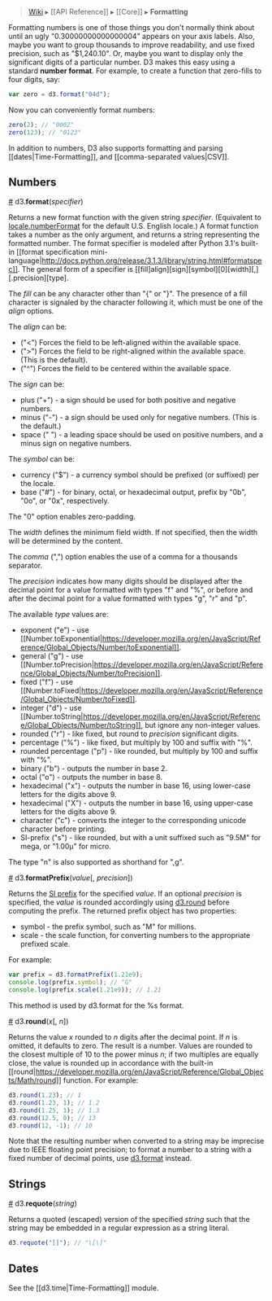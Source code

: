 > [Wiki](Home) ▸ [[API Reference]] ▸ [[Core]] ▸ **Formatting**

Formatting numbers is one of those things you don't normally think about until an ugly "0.30000000000000004" appears on your axis labels. Also, maybe you want to group thousands to improve readability, and use fixed precision, such as "$1,240.10". Or, maybe you want to display only the significant digits of a particular number. D3 makes this easy using a standard **number format**. For example, to create a function that zero-fills to four digits, say:

```javascript
var zero = d3.format("04d");
```

Now you can conveniently format numbers:

```javascript
zero(2); // "0002"
zero(123); // "0123"
```

In addition to numbers, D3 also supports formatting and parsing [[dates|Time-Formatting]], and [[comma-separated values|CSV]].

## Numbers

<a name="d3_format" href="#wiki-d3_format">#</a> d3.<b>format</b>(<i>specifier</i>)

Returns a new format function with the given string *specifier*. (Equivalent to [locale.numberFormat](Localization#wiki-locale_numberFormat) for the default U.S. English locale.) A format function takes a number as the only argument, and returns a string representing the formatted number. The format specifier is modeled after Python 3.1's built-in [[format specification mini-language|http://docs.python.org/release/3.1.3/library/string.html#formatspec]]. The general form of a specifier is [​[fill]align][sign][symbol][0][width][,][.precision][type].

The *fill* can be any character other than "{" or "}". The presence of a fill character is signaled by the character following it, which must be one of the *align* options.

The *align* can be:

* ("<") Forces the field to be left-aligned within the available space. 
* (">") Forces the field to be right-aligned within the available space. (This is the default).
* ("^") Forces the field to be centered within the available space.

The *sign* can be:

* plus ("+") - a sign should be used for both positive and negative numbers.
* minus ("-") - a sign should be used only for negative numbers. (This is the default.)
* space (" ") - a leading space should be used on positive numbers, and a minus sign on negative numbers.

The *symbol* can be:

* currency ("$") - a currency symbol should be prefixed (or suffixed) per the locale.
* base ("#") - for binary, octal, or hexadecimal output, prefix by "0b", "0o", or "0x", respectively.

The "0" option enables zero-padding.

The *width* defines the minimum field width. If not specified, then the width will be determined by the content.

The *comma* (",") option enables the use of a comma for a thousands separator.

The *precision* indicates how many digits should be displayed after the decimal point for a value formatted with types "f" and "%", or before and after the decimal point for a value formatted with types "g", "r" and "p".

The available *type* values are:

* exponent ("e") - use [[Number.toExponential|https://developer.mozilla.org/en/JavaScript/Reference/Global_Objects/Number/toExponential]].
* general ("g") - use [[Number.toPrecision|https://developer.mozilla.org/en/JavaScript/Reference/Global_Objects/Number/toPrecision]].
* fixed ("f") - use [[Number.toFixed|https://developer.mozilla.org/en/JavaScript/Reference/Global_Objects/Number/toFixed]].
* integer ("d") - use [[Number.toString|https://developer.mozilla.org/en/JavaScript/Reference/Global_Objects/Number/toString]], but ignore any non-integer values.
* rounded ("r") - like fixed, but round to *precision* significant digits.
* percentage ("%") - like fixed, but multiply by 100 and suffix with "%".
* rounded percentage ("p") - like rounded, but multiply by 100 and suffix with "%".
* binary ("b") - outputs the number in base 2.
* octal ("o") - outputs the number in base 8.
* hexadecimal ("x") - outputs the number in base 16, using lower-case letters for the digits above 9.
* hexadecimal ("X") - outputs the number in base 16, using upper-case letters for the digits above 9.
* character ("c") - converts the integer to the corresponding unicode character before printing.
* SI-prefix ("s") - like rounded, but with a unit suffixed such as "9.5M" for mega, or "1.00µ" for micro.

The type "n" is also supported as shorthand for ",g". 

<a name="d3_formatPrefix" href="#wiki-d3_formatPrefix">#</a> d3.<b>formatPrefix</b>(<i>value</i>[, <i>precision</i>])

Returns the [SI prefix](http://en.wikipedia.org/wiki/Metric_prefix) for the specified *value*. If an optional *precision* is specified, the *value* is rounded accordingly using [d3.round](#wiki-d3_round) before computing the prefix. The returned prefix object has two properties:

* symbol - the prefix symbol, such as "M" for millions.
* scale - the scale function, for converting numbers to the appropriate prefixed scale.

For example:

```js
var prefix = d3.formatPrefix(1.21e9);
console.log(prefix.symbol); // "G"
console.log(prefix.scale(1.21e9)); // 1.21
```

This method is used by d3.format for the %s format.

<a name="d3_round" href="Formatting#wiki-d3_round">#</a> d3.<b>round</b>(<i>x</i>[, <i>n</i>])

Returns the value *x* rounded to *n* digits after the decimal point. If *n* is omitted, it defaults to zero. The result is a number. Values are rounded to the closest multiple of 10 to the power minus *n*; if two multiples are equally close, the value is rounded up in accordance with the built-in [[round|https://developer.mozilla.org/en/JavaScript/Reference/Global_Objects/Math/round]] function. For example:

```js
d3.round(1.23); // 1
d3.round(1.23, 1); // 1.2
d3.round(1.25, 1); // 1.3
d3.round(12.5, 0); // 13
d3.round(12, -1); // 10
```

Note that the resulting number when converted to a string may be imprecise due to IEEE floating point precision; to format a number to a string with a fixed number of decimal points, use [d3.format](Formatting#wiki-d3_format) instead.

## Strings

<a name="d3_requote" href="Formatting#wiki-d3_requote">#</a> d3.<b>requote</b>(<i>string</i>)

Returns a quoted (escaped) version of the specified *string* such that the string may be embedded in a regular expression as a string literal.

```js
d3.requote("[]"); // "\[\]"
```

## Dates

See the [[d3.time|Time-Formatting]] module.